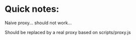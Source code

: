 # Quick notes:

Naive proxy... should not work...

Should be replaced by a real proxy based on scripts/proxy.js
